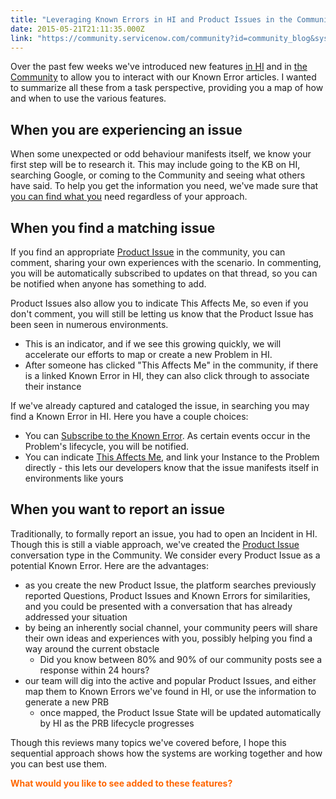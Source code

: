 ```yaml
---
title: "Leveraging Known Errors in HI and Product Issues in the Community"
date: 2015-05-21T21:11:35.000Z
link: "https://community.servicenow.com/community?id=community_blog&sys_id=af7da269dbd0dbc01dcaf3231f9619f7"
---
```

<p>Over the past few weeks we've introduced new features <a __default_attr="4232" __jive_macro_name="blogpost" class="jive_macro jive_macro_blogpost" data-orig-content="in HI" href="/community?id=community_blog&sys_id=05cc2265dbd0dbc01dcaf3231f961916" modifiedtitle="true" title="in HI">in HI</a> and in <a __default_attr="4219" __jive_macro_name="blogpost" class="jive_macro jive_macro_blogpost" data-orig-content="the Community" href="/community?id=community_blog&sys_id=e27d6269dbd0dbc01dcaf3231f9619c6" modifiedtitle="true" title="the Community">the Community</a> to allow you to interact with our Known Error articles. I wanted to summarize all these from a task perspective, providing you a map of how and when to use the various features.</p><p></p><h2>When you are experiencing an issue</h2><p></p><p>When some unexpected or odd behaviour manifests itself, we know your first step will be to research it. This may include going to the KB on HI, searching Google, or coming to the Community and seeing what others have said. To help you get the information you need, we've made sure that <a __default_attr="4244" __jive_macro_name="blogpost" class="jive_macro jive_macro_blogpost" data-orig-content="you can find what you" href="/community?id=community_blog&sys_id=844d6ee5dbd0dbc01dcaf3231f9619c5" modifiedtitle="true" title="you can find what you">you can find what you</a> need regardless of your approach. </p><p></p><h2>When you find a matching issue</h2><p></p><p>If you find an appropriate <a __default_attr="3919" __jive_macro_name="blogpost" class="jive_macro jive_macro_blogpost" data-orig-content="Product Issue" href="/community?id=community_blog&sys_id=44bde6a9dbd0dbc01dcaf3231f961939" modifiedtitle="true" title="Product Issue">Product Issue</a> in the community, you can comment, sharing your own experiences with the scenario. In commenting, you will be automatically subscribed to updates on that thread, so you can be notified when anyone has something to add.</p><p></p><p>Product Issues also allow you to indicate This Affects Me, so even if you don't comment, you will still be letting us know that the Product Issue has been seen in numerous environments.</p><ul><li>This is an indicator, and if we see this growing quickly, we will accelerate our efforts to map or create a new Problem in HI.</li><li>After someone has clicked "This Affects Me" in the community, if there is a linked Known Error in HI, they can also click through to associate their instance</li></ul><p></p><p>If we've already captured and cataloged the issue, in searching you may find a Known Error in HI. Here you have a couple choices:</p><ul><li>You can <a __default_attr="3993" __jive_macro_name="blogpost" class="jive_macro jive_macro_blogpost" data-orig-content="Subscribe to the Known Error" href="/community?id=community_blog&sys_id=5ffca6a5dbd0dbc01dcaf3231f961983" modifiedtitle="true" title="Subscribe to the Known Error">Subscribe to the Known Error</a>. As certain events occur in the Problem's lifecycle, you will be notified.</li><li>You can indicate <a __default_attr="4232" __jive_macro_name="blogpost" class="jive_macro jive_macro_blogpost" data-orig-content="This Affects Me" href="/community?id=community_blog&sys_id=05cc2265dbd0dbc01dcaf3231f961916" modifiedtitle="true" title="This Affects Me">This Affects Me</a>, and link your Instance to the Problem directly - this lets our developers know that the issue manifests itself in environments like yours</li></ul><p></p><h2>When you want to report an issue</h2><p></p><p>Traditionally, to formally report an issue, you had to open an Incident in HI. Though this is still a viable approach, we've created the <a __default_attr="4219" __jive_macro_name="blogpost" class="jive_macro jive_macro_blogpost" data-orig-content="Product Issue" href="/community?id=community_blog&sys_id=e27d6269dbd0dbc01dcaf3231f9619c6" modifiedtitle="true" title="Product Issue">Product Issue</a> conversation type in the Community. We consider every Product Issue as a potential Known Error. Here are the advantages:</p><ul><li>as you create the new Product Issue, the platform searches previously reported Questions, Product Issues and Known Errors for similarities, and you could be presented with a conversation that has already addressed your situation</li><li>by being an inherently social channel, your community peers will share their own ideas and experiences with you, possibly helping you find a way around the current obstacle<ul><li>Did you know between 80% and 90% of our community posts see a response within 24 hours?</li></ul></li><li>our team will dig into the active and popular Product Issues, and either map them to Known Errors we've found in HI, or use the information to generate a new PRB<ul><li>once mapped, the Product Issue State will be updated automatically by HI as the PRB lifecycle progresses</li></ul></li></ul><p></p><p>Though this reviews many topics we've covered before, I hope this sequential approach shows how the systems are working together and how you can best use them.</p><p></p><p><span style="color: #ff6600;"><strong>What would you like to see added to these features?</strong></span></p>